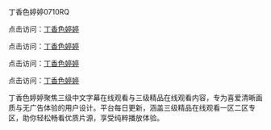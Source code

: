 丁香色婷婷0710RQ

点击访问：<a href="https://heiliao2dmwwy.pages.dev">丁香色婷婷</a> 

点击访问：<a href="https://heiliao2dmwwy.pages.dev">丁香色婷婷</a> 

点击访问：<a href="https://heiliao2dmwwy.pages.dev">丁香色婷婷</a> 

点击访问：<a href="https://heiliao2dmwwy.pages.dev">丁香色婷婷</a>

丁香色婷婷聚焦三级中文字幕在线观看与三级精品在线观看内容，专为喜爱清晰画质与无广告体验的用户设计。平台每日更新，涵盖三级精品在线观看一区二区专区，助你轻松畅看优质片源，享受纯粹播放体验。

<span style="display:none;">[Canonical link](https://github.com/S20250710/So2)</span>
